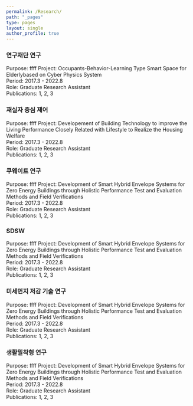 ```yaml
---
permalink: /Research/
path: "_pages"
type: pages
layout: single
author_profile: true
---
```

### 연구재단 연구
Purpose: ffff
Project: Occupants-Behavior-Learning Type Smart Space for Elderlybased on Cyber Physics System   
Period: 2017.3 - 2022.8   
Role: Graduate Research Assistant   
Publications: 1, 2, 3   

### 재실자 중심 제어
Purpose: ffff
Project: Developement of Building Technology to improve the Living Performance Closely Related with Lifestyle to Realize the Housing Welfare   
Period: 2017.3 - 2022.8   
Role: Graduate Research Assistant   
Publications: 1, 2, 3   

### 쿠웨이트 연구
Purpose: ffff
Project: Development of Smart Hybrid Envelope Systems for Zero Energy Buildings through Holistic Performance Test and Evaluation Methods and Field Verifications   
Period: 2017.3 - 2022.8   
Role: Graduate Research Assistant   
Publications: 1, 2, 3   

### SDSW
Purpose: ffff
Project: Development of Smart Hybrid Envelope Systems for Zero Energy Buildings through Holistic Performance Test and Evaluation Methods and Field Verifications   
Period: 2017.3 - 2022.8   
Role: Graduate Research Assistant   
Publications: 1, 2, 3   

### 미세먼지 저감 기술 연구
Purpose: ffff
Project: Development of Smart Hybrid Envelope Systems for Zero Energy Buildings through Holistic Performance Test and Evaluation Methods and Field Verifications   
Period: 2017.3 - 2022.8   
Role: Graduate Research Assistant   
Publications: 1, 2, 3   

### 생활밀착형 연구
Purpose: ffff
Project: Development of Smart Hybrid Envelope Systems for Zero Energy Buildings through Holistic Performance Test and Evaluation Methods and Field Verifications   
Period: 2017.3 - 2022.8   
Role: Graduate Research Assistant   
Publications: 1, 2, 3   
